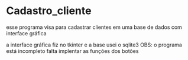 # Cadastro_cliente

esse programa visa para cadastrar clientes em uma base de dados com interface gráfica

a interface gráfica fiz no tkinter e a base usei o sqlite3
OBS: o programa está incompleto falta implentar as funções dos botões
